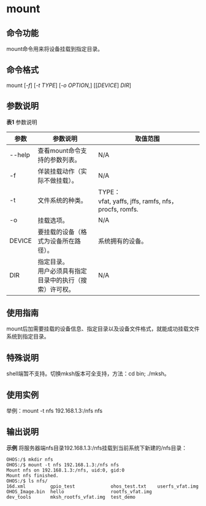 # mount


## 命令功能

mount命令用来将设备挂载到指定目录。


## 命令格式

mount [_-f_] [_-t TYPE_] [_-o OPTION,_] [[_DEVICE_] _DIR_]


## 参数说明

**表1** 参数说明

| 参数   | 参数说明                                                    | 取值范围                                                     |
| ------ | ----------------------------------------------------------- | ------------------------------------------------------------ |
| --help | 查看mount命令支持的参数列表。                               | N/A                                                          |
| -f     | 佯装挂载动作（实际不做挂载）。                              | N/A                                                          |
| -t     | 文件系统的种类。                                            | TYPE：vfat,&nbsp;yaffs,&nbsp;jffs,&nbsp;ramfs,&nbsp;nfs，procfs,&nbsp;romfs. |
| -o     | 挂载选项。                                                  | N/A                                                          |
| DEVICE | 要挂载的设备（格式为设备所在路径）。                        | 系统拥有的设备。                                             |
| DIR    | 指定目录。<br/>用户必须具有指定目录中的执行（搜索）许可权。 | N/A                                                          |


## 使用指南

mount后加需要挂载的设备信息、指定目录以及设备文件格式，就能成功挂载文件系统到指定目录。

## 特殊说明

shell端暂不支持。切换mksh版本可全支持，方法：cd bin; ./mksh。

## 使用实例

举例：mount -t nfs 192.168.1.3:/nfs nfs


## 输出说明

**示例** 将服务器端nfs目录192.168.1.3:/nfs挂载到当前系统下新建的/nfs目录：


```
OHOS:/$ mkdir nfs
OHOS:/$ mount -t nfs 192.168.1.3:/nfs nfs
Mount nfs on 192.168.1.3:/nfs, uid:0, gid:0
Mount nfs finished.
OHOS:/$ ls nfs/
16d.xml         gpio_test             ohos_test.txt    userfs_vfat.img
OHOS_Image.bin  hello                 rootfs_vfat.img
dev_tools       mksh_rootfs_vfat.img  test_demo
```